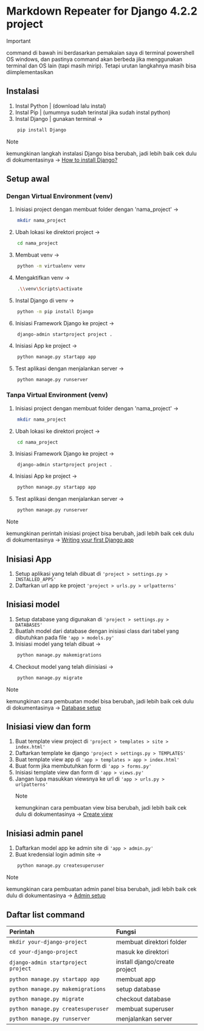 # **Markdown Repeater for Django 4.2.2 project**

> [!IMPORTANT]
> command di bawah ini berdasarkan pemakaian saya di terminal powershell OS windows, dan pastinya command akan berbeda jika menggunakan terminal dan OS lain (tapi masih mirip). Tetapi urutan langkahnya masih bisa diimplementasikan

## Instalasi

1. Instal Python | (download lalu instal)
2. Instal Pip | (umumnya sudah terinstal jika sudah instal python)
3. Instal Django | gunakan terminal ->

```sh
    pip install Django
```

> [!NOTE]
> kemungkinan langkah instalasi Django bisa berubah, jadi lebih baik cek dulu di dokumentasinya -> [How to install Django?](https://docs.djangoproject.com/en/4.2/intro/install/)

## Setup awal 

### Dengan Virtual Environment (venv)

1. Inisiasi project dengan membuat folder dengan 'nama_project' ->

```sh
    mkdir nama_project
```

2. Ubah lokasi ke direktori project ->

```sh
    cd nama_project
```
3. Membuat venv ->

```sh
    python -m virtualenv venv
```
4. Mengaktifkan venv ->

```sh
    .\\venv\Scripts\activate
```
5. Instal Django di venv ->

```sh
    python -m pip install Django
```
6. Inisiasi Framework Django ke project ->

```'sh
    django-admin startproject project .
```

4. Inisiasi App ke project ->

```sh
    python manage.py startapp app
```

5. Test aplikasi dengan menjalankan server ->

```sh
    python manage.py runserver
```

### Tanpa Virtual Environment (venv)

1. Inisiasi project dengan membuat folder dengan 'nama_project' ->

```sh
    mkdir nama_project
```

2. Ubah lokasi ke direktori project ->

```sh
    cd nama_project
```

3. Inisiasi Framework Django ke project ->

```'sh
    django-admin startproject project .
```

4. Inisiasi App ke project ->

```sh
    python manage.py startapp app
```

5. Test aplikasi dengan menjalankan server ->

```sh
    python manage.py runserver
```

> [!NOTE]
> kemungkinan perintah inisiasi project bisa berubah, jadi lebih baik cek dulu di dokumentasinya -> [Writing your first Django app](https://docs.djangoproject.com/en/4.2/intro/tutorial01/)

## Inisiasi App

1. Setup aplikasi yang telah dibuat di `'project > settings.py > INSTALLED_APPS'`
2. Daftarkan url app ke project `'project > urls.py > urlpatterns'`

## Inisiasi model

1. Setup database yang digunakan di `'project > settings.py > DATABASES'`
2. Buatlah model dari database dengan inisiasi class dari tabel yang dibutuhkan pada file `'app > models.py'`
3. Inisiasi model yang telah dibuat ->

```sh
    python manage.py makemigrations
```

4. Checkout model yang telah diinisiasi ->

```sh
    python manage.py migrate
```

> [!NOTE]
> kemungkinan cara pembuatan model bisa berubah, jadi lebih baik cek dulu di dokumentasinya -> [Database setup](https://docs.djangoproject.com/en/4.2/intro/tutorial02/)

## Inisiasi view dan form

1. Buat template view project di `'project > templates > site > index.html'`
2. Daftarkan template ke django `'project > settings.py > TEMPLATES'`
3. Buat template view app di `'app > templates > app > index.html'`
4. Buat form jika membutuhkan form di `'app > forms.py'`
5. Inisiasi template view dan form di `'app > views.py'`
6. Jangan lupa masukkan viewsnya ke url di `'app > urls.py > urlpatterns'`
   > [!NOTE]
   > kemungkinan cara pembuatan view bisa berubah, jadi lebih baik cek dulu di dokumentasinya -> [Create view](https://docs.djangoproject.com/en/4.2/intro/tutorial03/)

## Inisiasi admin panel

1. Daftarkan model app ke admin site di `'app > admin.py'`
2. Buat kredensial login admin site ->

```sh
    python manage.py createsuperuser
```

> [!NOTE]
> kemungkinan cara pembuatan admin panel bisa berubah, jadi lebih baik cek dulu di dokumentasinya -> [Admin setup](https://docs.djangoproject.com/en/4.2/intro/tutorial02/)

## Daftar list command

| Perintah                            | Fungsi                        |
| :---------------------------------- | :---------------------------- |
| `mkdir your-django-project`         | membuat direktori folder      |
| `cd your-django-project`            | masuk ke direktori            |
| `django-admin startproject project` | install django/create project |
| `python manage.py startapp app`     | membuat app                   |
| `python manage.py makemigrations`   | setup database                |
| `python manage.py migrate`          | checkout database             |
| `python manage.py createsuperuser`  | membuat superuser             |
| `python manage.py runserver`        | menjalankan server            |
